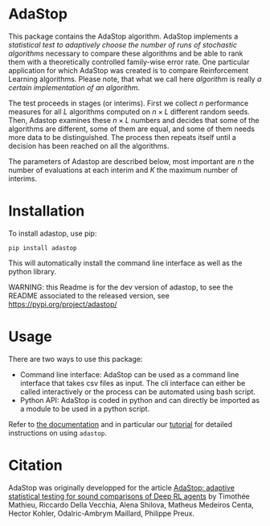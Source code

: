# AdaStop

This package contains the AdaStop algorithm. AdaStop implements a *statistical test to adaptively choose the number of runs of stochastic algorithms* necessary to compare these algorithms and be able to rank them with a theoretically controlled family-wise error rate. One particular application for which AdaStop was created is to compare Reinforcement Learning algorithms. Please note, that what we call here *algorithm* is really *a certain implementation of an algorithm*.

The test proceeds in stages (or interims). First we collect $n$ performance measures for all $L$ algorithms computed on $n\times L$ different random seeds.
Then, Adastop examines these $n\times L$ numbers and decides that some of the algorithms are different, some of them are equal, and some of them needs more data to be distinguished. The process then repeats itself until a decision has been reached on all the algorithms.

The parameters of Adastop are described below, most important are $n$ the number of evaluations at each interim and $K$ the maximum number of interims.

# Installation

To install adastop, use pip:
```
pip install adastop
```

This will automatically install the command line interface as well as the python library.

WARNING: this Readme is for the dev version of adastop, to see the README associated to the released version, see https://pypi.org/project/adastop/

# Usage

There are two ways to use this package:

- Command line interface: AdaStop can be used as a command line interface that takes csv files as input. The cli interface can either be called interactively or the process can be automated using bash script.
- Python API: AdaStop is coded in python and can directly be imported as a module to be used in a python script.

Refer to [the documentation](https://timotheemathieu.github.io/adastop/) and in particular our [tutorial](https://timotheemathieu.github.io/adastop/tutorials.html) for detailed instructions on using `adastop`.


# Citation

AdaStop was originally developped for the article [AdaStop: adaptive statistical testing for sound comparisons of Deep RL agents](https://arxiv.org/abs/2306.10882) by Timothée Mathieu, Riccardo Della Vecchia, Alena Shilova, Matheus Medeiros Centa, Hector Kohler, Odalric-Ambrym Maillard, Philippe Preux.
